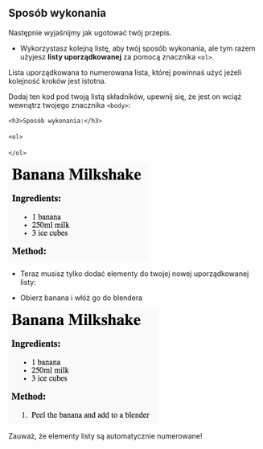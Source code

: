 ## Sposób wykonania

Następnie wyjaśnijmy jak ugotować twój przepis.

+ Wykorzystasz kolejną listę, aby twój sposób wykonania, ale tym razem użyjesz **listy uporządkowanej** za pomocą znacznika `<ol>`.

Lista uporządkowana to numerowana lista, której powinnaś użyć jeżeli kolejność kroków jest istotna.

Dodaj ten kod pod twoją listą składników, upewnij się, że jest on wciąż wewnątrz twojego znacznika `<body>`:

    <h3>Sposób wykonania:</h3>
    
    <ol>
    
    </ol>
    

![zrzut ekranu](images/recipe-method.png)

+ Teraz musisz tylko dodać elementy do twojej nowej uporządkowanej listy:

    <li>Obierz banana i włóż go do blendera</li>
    

![zrzut ekranu](images/recipe-ol.png)

Zauważ, że elementy listy są automatycznie numerowane!